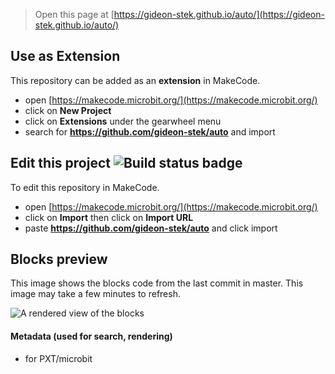 
> Open this page at [https://gideon-stek.github.io/auto/](https://gideon-stek.github.io/auto/)

## Use as Extension

This repository can be added as an **extension** in MakeCode.

* open [https://makecode.microbit.org/](https://makecode.microbit.org/)
* click on **New Project**
* click on **Extensions** under the gearwheel menu
* search for **https://github.com/gideon-stek/auto** and import

## Edit this project ![Build status badge](https://github.com/gideon-stek/auto/workflows/MakeCode/badge.svg)

To edit this repository in MakeCode.

* open [https://makecode.microbit.org/](https://makecode.microbit.org/)
* click on **Import** then click on **Import URL**
* paste **https://github.com/gideon-stek/auto** and click import

## Blocks preview

This image shows the blocks code from the last commit in master.
This image may take a few minutes to refresh.

![A rendered view of the blocks](https://github.com/gideon-stek/auto/raw/master/.github/makecode/blocks.png)

#### Metadata (used for search, rendering)

* for PXT/microbit
<script src="https://makecode.com/gh-pages-embed.js"></script><script>makeCodeRender("{{ site.makecode.home_url }}", "{{ site.github.owner_name }}/{{ site.github.repository_name }}");</script>
